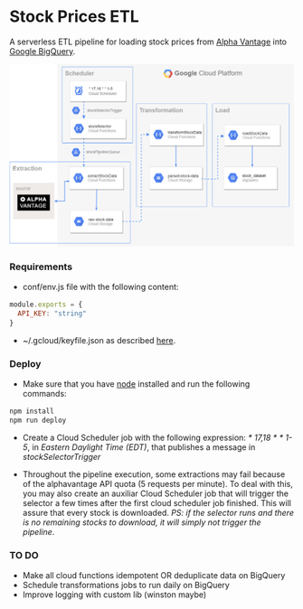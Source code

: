 # Stock Prices ETL

A serverless ETL pipeline for loading stock prices from [Alpha Vantage](https://www.alphavantage.co/) into [Google BigQuery](https://cloud.google.com/bigquery/).

![](src/static/etldiagram.png)

### Requirements

* conf/env.js file with the following content:
```javascript
module.exports = {
  API_KEY: "string"
}
```

* ~/.gcloud/keyfile.json as described [here](https://serverless.com/framework/docs/providers/google/guide/credentials/).

### Deploy

* Make sure that you have [node](https://nodejs.org/en/) installed and run the following commands:

```sh
npm install
npm run deploy
```

* Create a Cloud Scheduler job with the following expression: *\* 17,18 * * 1-5*, in *Eastern Daylight Time (EDT)*, that publishes a message in *stockSelectorTrigger*

* Throughout the pipeline execution, some extractions may fail because of the alphavantage API quota (5 requests per minute). To deal with this, you may also create an auxiliar Cloud Scheduler job
that will trigger the selector a few times after the first cloud scheduler job finished. This will assure that every stock is downloaded. *PS: if the selector runs and there is no remaining stocks to download, it will simply not trigger the pipeline*. 

### TO DO
* Make all cloud functions idempotent OR deduplicate data on BigQuery
* Schedule transformations jobs to run daily on BigQuery
* Improve logging with custom lib (winston maybe)
